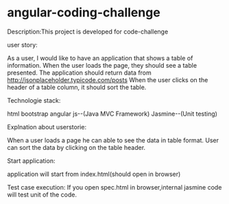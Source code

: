 # angular-coding-challenge

Description:This project is developed for code-challenge

user story:

As a user, I would like to have an application that shows a table of information.
When the user loads the page, they should see a table presented.
The application should return data from http://jsonplaceholder.typicode.com/posts
When the user clicks on the header of a table column, it should sort the table.

Technologie stack:

html
bootstrap
angular js--(Java MVC Framework)
Jasmine--(Unit testing)

Explnation about userstorie:

When a user loads a page he can able to see the data in table format.
User can sort the data by clicking on the table header.

Start application:

application will start from index.html(should open in browser)

Test case execution:
If you open spec.html in browser,internal jasmine code will test unit of the code.


